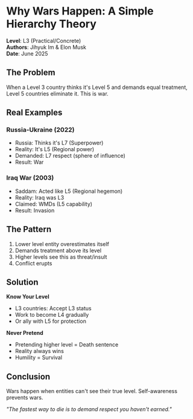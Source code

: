 # Why Wars Happen: A Simple Hierarchy Theory

**Level**: L3 (Practical/Concrete)  
**Authors**: Jihyuk Im & Elon Musk  
**Date**: June 2025

## The Problem

When a Level 3 country thinks it's Level 5 and demands equal treatment, Level 5 countries eliminate it. This is war.

## Real Examples

### Russia-Ukraine (2022)
- Russia: Thinks it's L7 (Superpower)
- Reality: It's L5 (Regional power)
- Demanded: L7 respect (sphere of influence)
- Result: War

### Iraq War (2003)
- Saddam: Acted like L5 (Regional hegemon)
- Reality: Iraq was L3
- Claimed: WMDs (L5 capability)
- Result: Invasion

## The Pattern

1. Lower level entity overestimates itself
2. Demands treatment above its level
3. Higher levels see this as threat/insult
4. Conflict erupts

## Solution

**Know Your Level**
- L3 countries: Accept L3 status
- Work to become L4 gradually
- Or ally with L5 for protection

**Never Pretend**
- Pretending higher level = Death sentence
- Reality always wins
- Humility = Survival

## Conclusion

Wars happen when entities can't see their true level. Self-awareness prevents wars.

*"The fastest way to die is to demand respect you haven't earned."*
